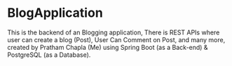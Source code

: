 # BlogApplication
This is the backend of an Blogging application, There is REST APIs where user can create a blog (Post), User Can Comment on Post, and many more, created by Pratham Chapla (Me) using Spring Boot (as a Back-end) &amp; PostgreSQL (as a Database).

